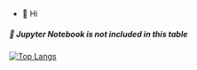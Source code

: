 <!---

- 👋 Hi, I’m @HarryHy
- 👀 I’m interested in ...
- 🌱 I’m currently learning ...
- 💞️ I’m looking to collaborate on ...
- 📫 How to reach me ...
--->
<!---
HarryHy/HarryHy is a ✨ special ✨ repository because its `README.md` (this file) appears on your GitHub profile.
You can click the Preview link to take a look at your changes.
--->

- 👋 Hi
 ##### 🚫 Jupyter Notebook is not included in this table
<!---
[![Top Langs](https://github-readme-stats-ashy.vercel.app/api/top-langs/?username=HarryHy&hide=Jupyter%20Notebook,C,Less&count_private=true&layout=compact)](https://github.com/HarryHy/github-readme-stats)
--->
[![Top Langs](https://github-readme-stats-git-master-harryhys-projects.vercel.app/api/top-langs/?username=HarryHy&hide=Jupyter%20Notebook,C,Less&count_private=true&layout=compact)](https://github.com/HarryHy/github-readme-stats)


<!---
![HarryHy's GitHub stats](https://github-readme-stats.vercel.app/api?username=HarryHy&count_private=true)
--->

